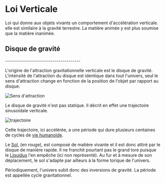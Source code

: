 Loi Verticale
=============

Loi qui donne aux objets vivants un comportement d'accélération verticale. elle est similaire à la gravité terrestre. La matière animée y est plus soumise que la matière inanimée.

<h2 name=gravdisc>Disque de gravité</h2>
--------------------------------------

L'origine de l'attraction gravitationnelle verticale est le disque de gravité. L'intensité de l'attraction du disque est identique dans tout l'univers, seul le sens d'attraction change en fonction de la position de l'objet par rapport au disque.

![Sens d'attraction](../ressources/loi_verticale_sens.png)

Le disque de gravité n'est pas statique. Il décrit en effet une trajectoire sinusoïdale verticale.

![trajectoire](../ressources/grav_sol.gif)

Cette trajectoire, ici accélérée, a une période qui dure plusieurs centaines de cycles de [vie humanoïde](../Humanoides/humanoides.md#cycle). 

Le [Sol](../Ecosystemes/sol.md), (en rouge), est composé de matière vivante et il est donc attiré par le disque de manière rapide. Il ne franchit pourtant pas le grand tore puisque le [Liquidus](liquidus.md) l'en empêche (ici non représenté). Au fur et à mesure de son déplacement, le sol s'adapte par ailleurs à la forme torique de l'univers.

Périodiquement, l'univers subit donc des inversions de gravité. La période est appellée cycle gravitationnel.
